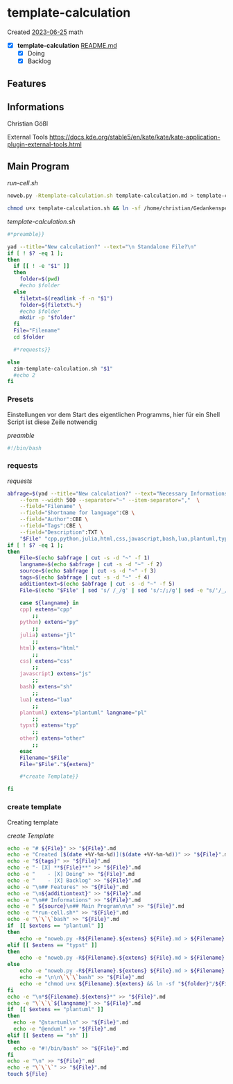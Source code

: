 # template-calculation
Created [2023-06-25]()
 math
- [X] **template-calculation** [README.md](README.md)
	- [X] Doing
	- [X] Backlog

## Features



## Informations
Christian Gößl

External Tools
https://docs.kde.org/stable5/en/kate/kate/kate-application-plugin-external-tools.html


## Main Program

*run-cell.sh*
```bash
noweb.py -Rtemplate-calculation.sh template-calculation.md > template-calculation.sh && echo 'fertig'
```


```bash
chmod u+x template-calculation.sh && ln -sf /home/christian/Gedankenspeicher/KanDo/GedankenspeicherEinrichtung/GedankenspeicherCoding/template-calculation.sh ~/.local/bin/template-calculation.sh && echo 'fertig'
 ```

*template-calculation.sh*
```bash
#*preamble}}

yad --title="New calculation?" --text="\n Standalone File?\n"
if [ ! $? -eq 1 ];
then
  if [[ ! -e "$1" ]]
  then
	folder=$(pwd)
	#echo $folder
  else
	filetxt=$(readlink -f -n "$1")
	folder=${filetxt%.*}
	#echo $folder
	mkdir -p "$folder"
  fi
  File="Filename"
  cd $folder

  #*requests}}

else
  zim-template-calculation.sh "$1"
  #echo 2
fi
```

### Presets

Einstellungen vor dem Start des eigentlichen Programms, hier für ein Shell Script ist diese Zeile notwendig

*preamble*
```bash
#!/bin/bash
```

### requests


*requests*
```bash
abfrage=$(yad --title="New calculation?" --text="Necessary Informations:" \
	--form --width 500 --separator="~" --item-separator=","  \
	--field="Filename" \
	--field="Shortname for language":CB \
	--field="Author":CBE \
	--field="Tags":CBE \
	--field="Description":TXT \
	"$File" "cpp,python,julia,html,css,javascript,bash,lua,plantuml,typst,other" "Christian Gößl,Internet" ",physic,math" "$additiontext")
if [ ! $? -eq 1 ];
then
	File=$(echo $abfrage | cut -s -d "~" -f 1)
	langname=$(echo $abfrage | cut -s -d "~" -f 2)
	source=$(echo $abfrage | cut -s -d "~" -f 3)
	tags=$(echo $abfrage | cut -s -d "~" -f 4)
	additiontext=$(echo $abfrage | cut -s -d "~" -f 5)
	File=$(echo "$File" | sed 's/ /_/g' | sed 's/:/;/g'| sed -e "s/'/_/g" | sed 's/\"//g')

	case ${langname} in
	cpp) extens="cpp"
		;;
	python) extens="py"
		;;
	julia) extens="jl"
		;;
	html) extens="html"
		;;
	css) extens="css"
		;;
	javascript) extens="js"
		;;
	bash) extens="sh"
		;;
	lua) extens="lua"
		;;
	plantuml) extens="plantuml" langname="pl"
		;;
	typst) extens="typ"
		;;
	other) extens="other"
		;;
	esac
	Filename="$File"
	File="$File"."${extens}"

	#*create Template}}

fi
```

### create template

Creating template

*create Template*
```bash
echo -e "# ${File}" >> "${File}".md
echo -e "Created [$(date +%Y-%m-%d)]($(date +%Y-%m-%d))" >> "${File}".md
echo -e "${tags}" >> "${File}".md
echo -e "- [X] **${File}**" >> "${File}".md
echo -e "    - [X] Doing" >> "${File}".md
echo -e "    - [X] Backlog" >> "${File}".md
echo -e "\n## Features" >> "${File}".md
echo -e "\n${additiontext}" >> "${File}".md
echo -e "\n## Informations" >> "${File}".md
echo -e " ${source}\n## Main Program\n\n" >> "${File}".md
echo -e "*run-cell.sh*" >> "${File}".md
echo -e "\`\`\`bash" >> "${File}".md
if  [[ $extens == "plantuml" ]]
then
	echo -e "noweb.py -R${Filename}.${extens} ${File}.md > ${Filename}.${extens} && plantuml ${Filename}.${extens} && gwenview ${Filename}.png 2>/dev/null \n\`\`\`" >> "${File}".md
elif [[ $extens == "typst" ]]
then
	echo -e "noweb.py -R${Filename}.${extens} ${File}.md > ${Filename}.${extens} && typst compile --format pdf ${Filename}.${extens} && xournalpp ${Filename}.pdf 2>/dev/null \n\`\`\`" >> "${File}".md
else
	echo -e "noweb.py -R${Filename}.${extens} ${File}.md > ${Filename}.${extens} && echo 'fertig' \n@\n\`\`\`" >> "${File}".md
	echo -e "\n\n\`\`\`bash" >> "${File}".md
	echo -e "chmod u+x ${Filename}.${extens} && ln -sf "${folder}"/${Filename}.${extens} ~/.local/bin/${Filename}.${extens} && echo 'fertig'\n \`\`\`" >> "${File}".md
fi
echo -e "\n*${Filename}.${extens}*" >> "${File}".md
echo -e "\`\`\`${langname}" >> "${File}".md
if  [[ $extens == "plantuml" ]]
then
  echo -e "@startuml\n" >> "${File}".md
  echo -e "@enduml" >> "${File}".md
elif [[ $extens == "sh" ]]
then
  echo -e "#!/bin/bash" >> "${File}".md
fi
echo -e "\n" >> "${File}".md
echo -e "\`\`\`" >> "${File}".md
touch ${File}
```
